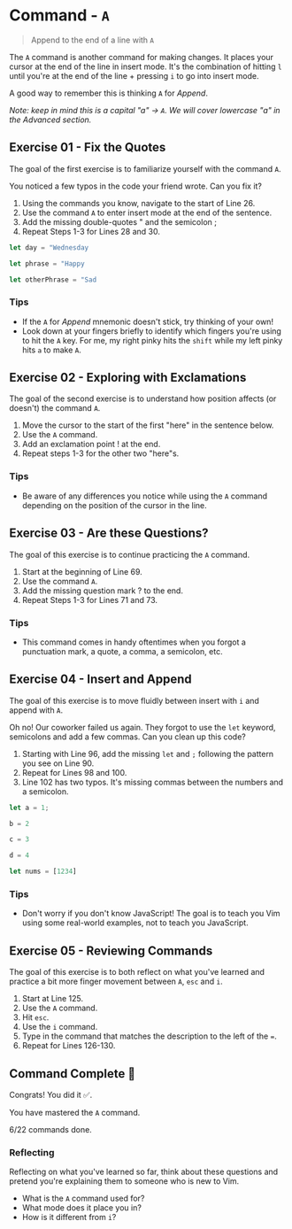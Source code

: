 # Command - `A`

> Append to the end of a line with `A`

The `A` command is another command for making changes.
It places your cursor at the end of the line in insert mode. It's the combination of hitting `l` until you're at the end of the line + pressing `i` to go into insert mode.

A good way to remember this is thinking `A` for *Append*.

*Note: keep in mind this is a capital "a" -> `A`. We will cover lowercase "a" in the Advanced section.*

## Exercise 01  - Fix the Quotes

The goal of the first exercise is to familiarize yourself with the command `A`.

You noticed a few typos in the code your friend wrote. Can you fix it?

1. Using the commands you know, navigate to the start of Line 26.
2. Use the command `A` to enter insert mode at the end of the sentence.
3. Add the missing double-quotes " and the semicolon ;
4. Repeat Steps 1-3 for Lines 28 and 30.

<!-- Text for exercise starts -->

```javascript
let day = "Wednesday

let phrase = "Happy

let otherPhrase = "Sad
```

<!-- Text for exercise ends -->

### Tips

- If the `A` for *Append* mnemonic doesn't stick, try thinking of your own!
- Look down at your fingers briefly to identify which fingers you're using to hit the `A` key. For me, my right pinky hits the `shift` while my left pinky hits `a` to make `A`.

## Exercise 02 - Exploring with Exclamations

The goal of the second exercise is to understand how position affects (or doesn't) the command `A`.

1. Move the cursor to the start of the first "here" in the sentence below.
2. Use the `A` command.
3. Add an exclamation point ! at the end.
4. Repeat steps 1-3 for the other two "here"s.

<!-- Text for exercise starts

Start here or here or here, and see where it takes you!

Text for exercise ends -->

### Tips

- Be aware of any differences you notice while using the `A` command depending on the position of the cursor in the line.

## Exercise 03  - Are these Questions?

The goal of this exercise is to continue practicing the `A` command.

1. Start at the beginning of Line 69.
2. Use the command `A`.
3. Add the missing question mark ? to the end.
4. Repeat Steps 1-3 for Lines 71 and 73.

<!-- Text for exercise starts

I forgot to add punctuation to the end of this sentence. Or did I

Is this a question

This sentence is super long. Depending on how your editor is set up it may wrap around until it appears as though it's on two lines. But if you look at the actual line numbers, it will only show one line. Pretty cool, huh

Text for exercise ends -->

### Tips

- This command comes in handy oftentimes when you forgot a punctuation mark, a quote, a comma, a semicolon, etc.

## Exercise 04 - Insert and Append

The goal of this exercise is to move fluidly between insert with `i` and append with `A`.

Oh no! Our coworker failed us again. They forgot to use the `let` keyword, semicolons and add a few commas. Can you clean up this code?

1. Starting with Line 96, add the missing `let` and `;` following the pattern you see on Line 90.
2. Repeat for Lines 98 and 100.
3. Line 102 has two typos. It's missing commas between the numbers and a semicolon.

<!-- Text for exercise starts -->

```javascript
let a = 1;

b = 2

c = 3

d = 4

let nums = [1234]
```

<!-- Text for exercise ends -->

### Tips

- Don't worry if you don't know JavaScript! The goal is to teach you Vim using some real-world examples, not to teach you JavaScript.

## Exercise 05 - Reviewing Commands

The goal of this exercise is to both reflect on what you've learned and practice a bit more finger movement between `A`, `esc` and `i`.

1. Start at Line 125.
2. Use the `A` command.
3. Hit `esc`.
4. Use the `i` command.
5. Type in the command that matches the description to the left of the `=`.
6. Repeat for Lines 126-130.

<!-- Text for exercise starts

Commands I know so far:
- moves left toward the *house* = `h`
- moves down (*jumping* off a ledge) = ``
- moves up (*kicking* a soccer ball upward) = ``
- moves right (*left*to right, like English) = ``
- lets me *insert* text = ``
- lets me *Append* text = ``

Text for exercise ends -->

## Command Complete 🎉

Congrats! You did it ✅.

You have mastered the `A` command.

6/22 commands done.

### Reflecting

Reflecting on what you've learned so far, think about these questions and pretend you're explaining them to someone who is new to Vim.

- What is the `A` command used for?
- What mode does it place you in?
- How is it different from `i`?